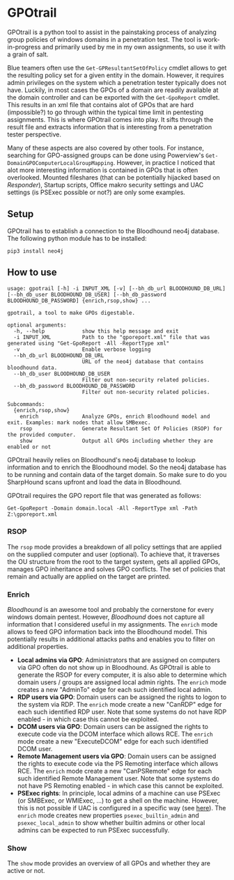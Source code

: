 # GPOtrail

GPOtrail is a python tool to assist in the painstaking process of analyzing group policies of windows domains in a penetration test. The tool is work-in-progress and primarily used by me in my own assignments, so use it with a grain of salt.

Blue teamers often use the `Get-GPResultantSetOfPolicy` cmdlet allows to get the resulting policy set for a given entity in the domain. However, it requires admin privileges on the system which a penetration tester typically does not have. Luckily, in most cases the GPOs of a domain are readily available at the domain controller and can be exported with the `Get-GpoReport` cmdlet. This results in an xml file that contains alot of GPOs that are hard (impossible?) to go through within the typical time limit in pentesting assignments. This is where GPOtrail comes into play. It sifts through the result file and extracts information that is interesting from a penetration tester perspective.

Many of these aspects are also covered by other tools. For instance, searching for GPO-assigned groups can be done using Powerview's `Get-DomainGPOComputerLocalGroupMapping`. However, in practice I noticed that alot more interesting information is contained in GPOs that is often overlooked. Mounted fileshares (that can be potentially hijacked based on *Responder*), Startup scripts, Office makro security settings and UAC settings (is PSExec possible or not?) are only some examples.

## Setup

GPOtrail has to establish a connection to the Bloodhound neo4j database. The following python module has to be installed:

~~~
pip3 install neo4j
~~~

## How to use

~~~
usage: gpotrail [-h] -i INPUT_XML [-v] [--bh_db_url BLOODHOUND_DB_URL] [--bh_db_user BLOODHOUND_DB_USER] [--bh_db_password BLOODHOUND_DB_PASSWORD] {enrich,rsop,show} ...

gpotrail, a tool to make GPOs digestable.

optional arguments:
  -h, --help            show this help message and exit
  -i INPUT_XML          Path to the "gporeport.xml" file that was generated using "Get-GpoReport -All -ReportType xml"
  -v                    Enable verbose logging
  --bh_db_url BLOODHOUND_DB_URL
                        URL of the neo4j database that contains bloodhound data.
  --bh_db_user BLOODHOUND_DB_USER
                        Filter out non-security related policies.
  --bh_db_password BLOODHOUND_DB_PASSWORD
                        Filter out non-security related policies.

Subcommands:
  {enrich,rsop,show}
    enrich              Analyze GPOs, enrich Bloodhound model and exit. Examples: mark nodes that allow SMBexec.
    rsop                Generate Resultant Set Of Policies (RSOP) for the provided computer.
    show                Output all GPOs including whether they are enabled or not

~~~

GPOtrail heavily relies on Bloodhound's neo4j database to lookup information and to enrich the Bloodhound model. So the neo4j database has to be running and contain data of the target domain. So make sure to do you SharpHound scans upfront and load the data in Bloodhound.

GPOtrail requires the GPO report file that was generated as follows:

`Get-GpoReport -Domain domain.local -All -ReportType xml -Path Z:\gporeport.xml`

### RSOP

The `rsop` mode provides a breakdown of all policy settings that are applied on the supplied computer and user (optional). To achieve that, it traverses the OU structure from the root to the target system, gets all applied GPOs, manages GPO inheritance and solves GPO conflicts. The set of policies that remain and actually are applied on the target are printed.

### Enrich

*Bloodhound* is an awesome tool and probably the cornerstone for every windows domain pentest. However, *Bloodhound* does not capture all information that I considered useful in my assignments. The `enrich` mode allows to feed GPO information back into the Bloodhound model. This potentially results in additional attacks paths and enables you to filter on additional properties.

* **Local admins via GPO**: Administrators that are assigned on computers via GPO often do not show up in Bloodhound. As GPOtrail is able to generate the RSOP for every computer, it is also able to determine which domain users / groups are assigned local admin rights. The `enrich` mode creates a new "AdminTo" edge for each such identified local admin.
* **RDP users via GPO**: Domain users can be assigned the rights to logon to the system via RDP. The `enrich` mode create a new "CanRDP" edge for each such identified RDP user. Note that some systems do not have RDP enabled - in which case this cannot be exploited.
* **DCOM users via GPO**: Domain users can be assigned the rights to execute code via the DCOM interface which allows RCE. The `enrich` mode create a new "ExecuteDCOM" edge for each such identified DCOM user.
* **Remote Management users via GPO**: Domain users can be assigned the rights to execute code via the PS Remoting interface which allows RCE. The `enrich` mode create a new "CanPSRemote" edge for each such identified Remote Management user. Note that some systems do not have PS Remoting enabled - in which case this cannot be exploited.
* **PSExec rights**: In principle, local admins of a machine can use PSExec (or SMBExec, or WMIExec, ...) to get a shell on the machine. However, this is not possible if UAC is configured in a specific way (see [here](https://labs.f-secure.com/blog/enumerating-remote-access-policies-through-gpo/)). The `enrich` mode creates new properties `psexec_builtin_admin` and `psexec_local_admin` to show whether builtin admins or other local admins can be expected to run PSExec successfully.

### Show

The `show` mode provides an overview of all GPOs and whether they are active or not.
